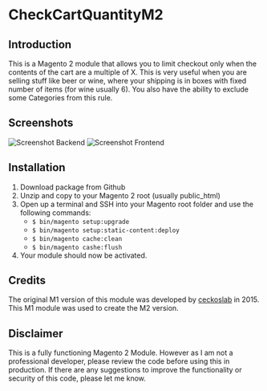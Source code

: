 # CheckCartQuantityM2
## Introduction
This is a Magento 2 module that allows you to limit checkout only when the contents of the cart are a multiple of X. This is very useful when you are selling stuff like beer or wine, where your shipping is in boxes with fixed number of items (for wine usually 6). You also have the ability to exclude some Categories from this rule.

## Screenshots
<img src="https://vecino.skyberatedev.nl/pub/media/screenshot1.jpg" alt="Screenshot Backend" />

<img src="https://vecino.skyberatedev.nl/pub/media/screenshot2.jpg" alt="Screenshot Frontend" />

## Installation
1. Download package from Github
2. Unzip and copy to your Magento 2 root (usually public_html)
3. Open up a terminal and SSH into your Magento root folder and use the following commands:
   - `$ bin/magento setup:upgrade`
   - `$ bin/magento setup:static-content:deploy`
   - `$ bin/magento cache:clean`
   - `$ bin/magento cashe:flush`
4. Your module should now be activated.

## Credits
The original M1 version of this module was developed by [ceckoslab](https://github.com/ceckoslab) in 2015. This M1 module was used to create the M2 version.

## Disclaimer
This is a fully functioning Magento 2 Module. However as I am not a professional developer, please review the code before using this in production. If there are any suggestions to improve the functionality or security of this code, please let me know.
